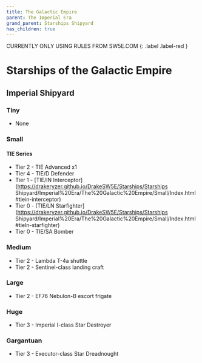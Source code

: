 ```yaml
---
title: The Galactic Empire
parent: The Imperial Era
grand_parent: Starships Shipyard
has_children: true
---
```


CURRENTLY ONLY USING RULES FROM SW5E.COM
{: .label .label-red }

# Starships of the Galactic Empire

## Imperial Shipyard

### Tiny
- None

### Small
#### TIE Series
- Tier 2 - TIE Advanced x1
- Tier 4 - TIE/D Defender
- Tier 1 - [TIE/IN Interceptor](https://drakeryzer.github.io/DrakeSW5E/Starships/Starships Shipyard/Imperial%20Era/The%20Galactic%20Empire/Small/Index.html#tiein-interceptor)
- Tier 0 - [TIE/LN Starfighter](https://drakeryzer.github.io/DrakeSW5E/Starships/Starships Shipyard/Imperial%20Era/The%20Galactic%20Empire/Small/Index.html#tieln-starfighter)
- Tier 0 - TIE/SA Bomber

### Medium
- Tier 2 - Lambda T-4a shuttle
- Tier 2 - Sentinel-class landing craft 

### Large
- Tier 2 - EF76 Nebulon-B escort frigate

### Huge
- Tier 3 - Imperial I-class Star Destroyer

### Gargantuan
- Tier 3 - Executor-class Star Dreadnought